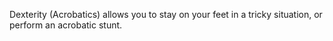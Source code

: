 Dexterity (Acrobatics) allows you to stay on your feet in a tricky situation, or perform an acrobatic stunt.